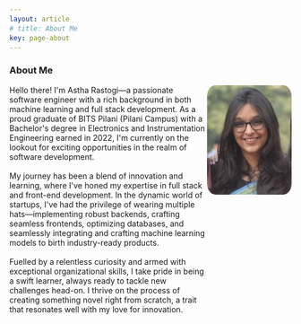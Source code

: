 ```yaml
---
layout: article
# title: About Me
key: page-about
---
```

### About Me
<div style="display: grid; grid-template-columns: 70% 30%">
    <div>
        Hello there! I'm Astha Rastogi—a passionate software engineer with a rich background in both machine learning and full stack development. As a proud graduate of BITS Pilani (Pilani Campus) with a Bachelor's degree in Electronics and Instrumentation Engineering earned in 2022, I'm currently on the lookout for exciting opportunities in the realm of software development.
        <br/>
        <br/>
        My journey has been a blend of innovation and learning, where I've honed my expertise in full stack and front-end development. In the dynamic world of startups, I've had the privilege of wearing multiple hats—implementing robust backends, crafting seamless frontends, optimizing databases, and seamlessly integrating and crafting machine learning models to birth industry-ready products.
        <br/>
        <br/>
        Fuelled by a relentless curiosity and armed with exceptional organizational skills, I take pride in being a swift learner, always ready to tackle new challenges head-on. I thrive on the process of creating something novel right from scratch, a trait that resonates well with my love for innovation.
    </div>
    <div>
        <img title="a title" alt="Alt text" src="/Astha_face.jpg" style="border-radius: 10%">
    </div>
</div>